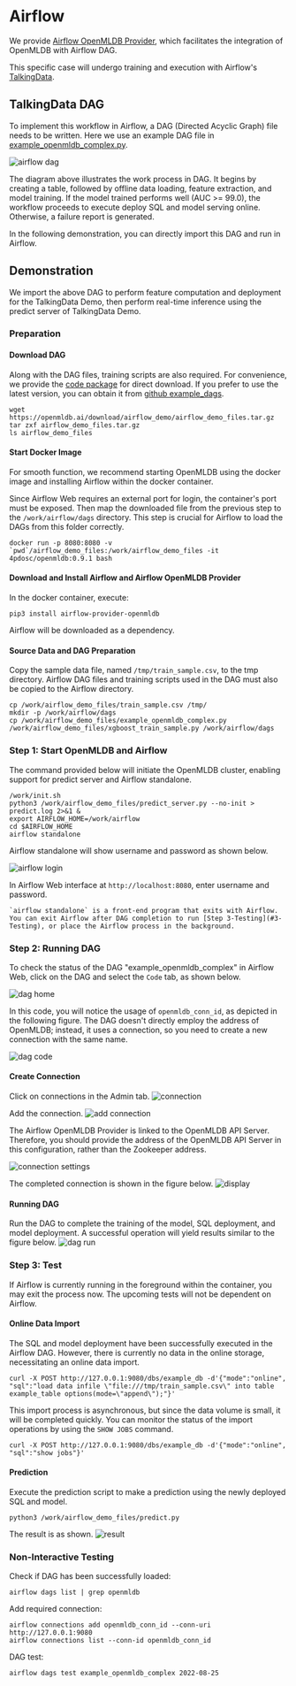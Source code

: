 # Airflow 
We provide [Airflow OpenMLDB Provider](https://github.com/4paradigm/OpenMLDB/tree/main/extensions/airflow-provider-openmldb), which facilitates the integration of OpenMLDB with Airflow DAG.

This specific case will undergo training and execution with Airflow's [TalkingData](https://chat.openai.com/talkingdata_demo).

## TalkingData DAG

To implement this workflow in Airflow, a DAG (Directed Acyclic Graph) file needs to be written. Here we use an example DAG file in [example_openmldb_complex.py](https://github.com/4paradigm/OpenMLDB/blob/main/extensions/airflow-provider-openmldb/openmldb_provider/example_dags/example_openmldb_complex.py).

![airflow dag](images/airflow_dag.png)

The diagram above illustrates the work process in DAG. It begins by creating a table, followed by offline data loading, feature extraction, and model training. If the model trained performs well (AUC >= 99.0), the workflow proceeds to execute deploy SQL and model serving online. Otherwise, a failure report is generated.

In the following demonstration, you can directly import this DAG and run in Airflow.


## Demonstration

We import the above DAG to perform feature computation and deployment for the TalkingData Demo, then perform real-time inference using the predict server of TalkingData Demo.

### Preparation

#### Download DAG

Along with the DAG files, training scripts are also required. For convenience, we provide the [code package](https://openmldb.ai/download/airflow_demo/airflow_demo_files.tar.gz) for direct download. If you prefer to use the latest version, you can obtain it from [github example_dags](https://github.com/4paradigm/OpenMLDB/tree/main/extensions/airflow-provider-openmldb/openmldb_provider/example_dags).

```
wget https://openmldb.ai/download/airflow_demo/airflow_demo_files.tar.gz
tar zxf airflow_demo_files.tar.gz
ls airflow_demo_files
```
#### Start Docker Image

For smooth function, we recommend starting OpenMLDB using the docker image and installing Airflow within the docker container.

Since Airflow Web requires an external port for login, the container's port must be exposed. Then map the downloaded file from the previous step to the `/work/airflow/dags` directory. This step is crucial for Airflow to load the DAGs from this folder correctly.

```
docker run -p 8080:8080 -v `pwd`/airflow_demo_files:/work/airflow_demo_files -it 4pdosc/openmldb:0.9.1 bash
```

#### Download and Install Airflow and Airflow OpenMLDB Provider
In the docker container, execute:
```
pip3 install airflow-provider-openmldb
```
Airflow will be downloaded as a dependency.

#### Source Data and DAG Preparation
Copy the sample data file, named `/tmp/train_sample.csv`, to the tmp directory. Airflow DAG files and training scripts used in the DAG must also be copied to the Airflow directory.

```
cp /work/airflow_demo_files/train_sample.csv /tmp/
mkdir -p /work/airflow/dags
cp /work/airflow_demo_files/example_openmldb_complex.py /work/airflow_demo_files/xgboost_train_sample.py /work/airflow/dags
```

### Step 1: Start OpenMLDB and Airflow
The command provided below will initiate the OpenMLDB cluster, enabling support for predict server and Airflow standalone.
```
/work/init.sh
python3 /work/airflow_demo_files/predict_server.py --no-init > predict.log 2>&1 &
export AIRFLOW_HOME=/work/airflow
cd $AIRFLOW_HOME
airflow standalone
```

Airflow standalone will show username and password as shown below.

![airflow login](images/airflow_login.png)

In Airflow Web interface at `http://localhost:8080`, enter username and password.

```{caution}
`airflow standalone` is a front-end program that exits with Airflow. You can exit Airflow after DAG completion to run [Step 3-Testing](#3-Testing), or place the Airflow process in the background.
```

### Step 2: Running DAG

To check the status of the DAG "example_openmldb_complex" in Airflow Web, click on the DAG and select the `Code` tab, as shown below.

![dag home](images/dag_home.png)

In this code, you will notice the usage of `openmldb_conn_id`, as depicted in the following figure. The DAG doesn't directly employ the address of OpenMLDB; instead, it uses a connection, so you need to create a new connection with the same name.

![dag code](images/dag_code.png)

#### Create Connection
Click on connections in the Admin tab.
![connection](images/connection.png)

Add the connection.
![add connection](images/add_connection.png)

The Airflow OpenMLDB Provider is linked to the OpenMLDB API Server. Therefore, you should provide the address of the OpenMLDB API Server in this configuration, rather than the Zookeeper address.

![connection settings](images/connection_settings.png)

The completed connection is shown in the figure below.
![display](images/connection_display.png)

#### Running DAG
Run the DAG to complete the training of the model, SQL deployment, and model deployment. A successful operation will yield results similar to the figure below.
![dag run](images/dag_run.png)

### Step 3: Test

If Airflow is currently running in the foreground within the container, you may exit the process now. The upcoming tests will not be dependent on Airflow.

#### Online Data Import
The SQL and model deployment have been successfully executed in the Airflow DAG. However, there is currently no data in the online storage, necessitating an online data import.

```
curl -X POST http://127.0.0.1:9080/dbs/example_db -d'{"mode":"online", "sql":"load data infile \"file:///tmp/train_sample.csv\" into table example_table options(mode=\"append\");"}'
```

This import process is asynchronous, but since the data volume is small, it will be completed quickly. You can monitor the status of the import operations by using the `SHOW JOBS` command.
```
curl -X POST http://127.0.0.1:9080/dbs/example_db -d'{"mode":"online", "sql":"show jobs"}'
```

#### Prediction
Execute the prediction script to make a prediction using the newly deployed SQL and model.
```
python3 /work/airflow_demo_files/predict.py
```
The result is as shown.
![result](images/airflow_test_result.png)


### Non-Interactive Testing

Check if DAG has been successfully loaded:
```
airflow dags list | grep openmldb
```
Add required connection:
```
airflow connections add openmldb_conn_id --conn-uri http://127.0.0.1:9080
airflow connections list --conn-id openmldb_conn_id
```
DAG test:
```
airflow dags test example_openmldb_complex 2022-08-25
```
